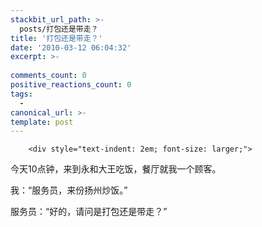 ```yaml
---
stackbit_url_path: >-
  posts/打包还是带走？
title: '打包还是带走？'
date: '2010-03-12 06:04:32'
excerpt: >-
  
comments_count: 0
positive_reactions_count: 0
tags: 
  - 
canonical_url: >-
template: post
---
```


        <div style="text-indent: 2em; font-size: larger;">
<p>今天10点钟，来到永和大王吃饭，餐厅就我一个顾客。</p>
<p>我：“服务员，来份扬州炒饭。”</p>
<p>服务员：“好的，请问是打包还是带走？”</p>
</div>
      